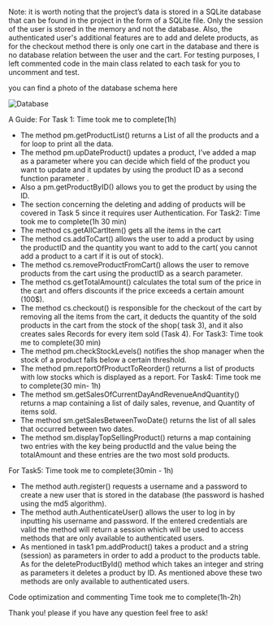 Note: it is worth noting that the project’s data is stored in a SQLite database that can be found in the project in the form of a SQLite file. Only the session of the user is stored in the memory and not the database. Also, the authenticated user's additional features are to add and delete products, as for the checkout method there is only one cart in the database and there is no database relation between the user and the cart.
For testing purposes, I left commented code in the main class related to each task for you to uncomment and test.

you can find a photo of the database schema here


![Database](https://github.com/user-attachments/assets/d0c4c2cb-0f50-4a24-84f5-cf0f635102f2)


A Guide:
For Task 1: Time took me to complete(1h)
-	The method pm.getProductList() returns a List of all the products and a for loop to print all the data.
-	 The method pm.upDateProduct() updates a product, I’ve added a map as a parameter where you can decide which field of the product you want to update and it updates by using the product ID as a second function parameter .
-	Also a pm.getProductByID() allows you to get the product by using the ID.
-	The section concerning the deleting and adding of products will be covered in Task 5 since it requires user Authentication.
For Task2: Time took me to complete(1h 30 min)
-	 The method cs.getAllCartItem()  gets all the items in the cart
-	 The method cs.addToCart() allows the user to add a product by using the productID and the quantity you want to add to the cart( you cannot add a product to a cart if it is out of stock).
-	The method cs.removeProductFromCart() allows the user to remove products from the cart using the productID as a search parameter.
-	The method cs.getTotalAmount() calculates the total sum of the price in the cart and offers discounts if the price exceeds a certain amount (100$).
-	The method cs.checkout() is responsible for the checkout of the cart by removing all the items from the cart,  it deducts the quantity of the sold products in the cart from the stock of the shop( task 3), and it also creates sales Records for every item sold (Task 4).
For Task3: Time took me to complete(30 min)
-	 The method pm.checkStockLevels() notifies the shop manager when the stock of a product falls below a certain threshold.
-	The method pm.reportOfProductToReorder() returns a list of products with low stocks which is displayed as a report.
For Task4: Time took me to complete(30 min- 1h)
-	The method sm.getSalesOfCurrentDayAndRevenueAndQuantity() returns a map containing a list of daily sales, revenue, and Quantity of items sold.
-	The method sm.getSalesBetweenTwoDate() returns the list of all sales that occurred between two dates.
-	The method sm.displayTopSellingProduct()  returns a map containing two entries with the key being productId and the value being the totalAmount and these entries are the two most sold products.

For Task5: Time took me to complete(30min - 1h)
-	The method auth.register() requests a username and a password to create a new user that is stored in the database (the password is hashed using the md5 algorithm).
-	The method auth.AuthenticateUser() allows the user to log in by inputting his username and password. If the entered credentials are valid the method will return a session which will be used to access methods that are only available to authenticated users.
-	As mentioned in task1 pm.addProduct() takes a product and a string (session) as parameters in order to add a product to the products table. As for the deleteProductById() method which takes an integer and string as parameters it deletes a product by ID. As mentioned above these two methods are only available to authenticated users.
  
Code optimization and commenting Time took me to complete(1h-2h)

Thank you! please if you have any question feel free to ask!
